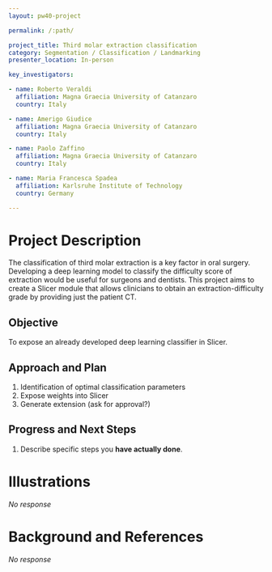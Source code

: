 ```yaml
---
layout: pw40-project

permalink: /:path/

project_title: Third molar extraction classification
category: Segmentation / Classification / Landmarking
presenter_location: In-person

key_investigators:

- name: Roberto Veraldi
  affiliation: Magna Graecia University of Catanzaro
  country: Italy

- name: Amerigo Giudice
  affiliation: Magna Graecia University of Catanzaro
  country: Italy

- name: Paolo Zaffino
  affiliation: Magna Graecia University of Catanzaro
  country: Italy

- name: Maria Francesca Spadea
  affiliation: Karlsruhe Institute of Technology
  country: Germany

---
```


# Project Description

<!-- Add a short paragraph describing the project. -->

The classification of third molar extraction is a key factor in oral surgery. Developing a deep learning model to classify the difficulty score of extraction would be useful for surgeons and dentists.
This project aims to create a Slicer module that allows clinicians to obtain an extraction-difficulty grade by providing just the patient CT.

## Objective

<!-- Describe here WHAT you would like to achieve (what you will have as end result). -->

To expose an already developed deep learning classifier in Slicer.

## Approach and Plan

<!-- Describe here HOW you would like to achieve the objectives stated above. -->

1.  Identification of optimal classification parameters
2.  Expose weights into Slicer
3.  Generate extension (ask for approval?)

## Progress and Next Steps

<!-- Update this section as you make progress, describing of what you have ACTUALLY DONE.
     If there are specific steps that you could not complete then you can describe them here, too. -->

1.  Describe specific steps you **have actually done**.

# Illustrations

<!-- Add pictures and links to videos that demonstrate what has been accomplished. -->

*No response*

# Background and References

<!-- If you developed any software, include link to the source code repository.
     If possible, also add links to sample data, and to any relevant publications. -->

*No response*
